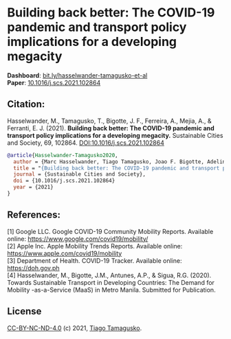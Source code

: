 # Building back better: The COVID-19 pandemic and transport policy implications for a developing megacity

**Dashboard**: [bit.ly/hasselwander-tamagusko-et-al](https://bit.ly/hasselwander-tamagusko-et-al)  
 **Paper**: [10.1016/j.scs.2021.102864](https://doi.org/10.1016/j.scs.2021.102864)

## Citation:
Hasselwander, M., Tamagusko, T., Bigotte, J. F., Ferreira, A., Mejia, A., & Ferranti, E. J. (2021). **Building back better: The COVID-19 pandemic and transport policy implications for a developing megacity.** Sustainable Cities and Society, 69, 102864. [DOI:10.1016/j.scs.2021.102864](https://doi.org/10.1016/j.scs.2021.102864)

```bibtex
@article{Hasselwander-Tamagusko2020,
  author = {Marc Hasselwander, Tiago Tamagusko, Joao F. Bigotte, Adelino Ferreira, Alvin Mejia, Emma J.S. Ferranti},
  title = "{Building back better: The COVID-19 pandemic and transport policy implications for a developing megacity}",
  journal = {Sustainable Cities and Society},
  doi = {10.1016/j.scs.2021.102864}
  year = {2021}
}
```
## References:
[1] Google LLC. Google COVID-19 Community Mobility Reports. Available online: https://www.google.com/covid19/mobility/  
[2] Apple Inc. Apple Mobility Trends Reports. Available online: https://www.apple.com/covid19/mobility  
[3] Department of Health. COVID-19 Tracker. Available online: https://doh.gov.ph  
[4] Hasselwander, M., Bigotte, J.M., Antunes, A.P., & Sigua, R.G. (2020). Towards Sustainable Transport in Developing Countries: The Demand for Mobility -as-a-Service (MaaS) in Metro Manila. Submitted for Publication.

## License

[CC-BY-NC-ND-4.0](LICENSE) (c) 2021, [Tiago Tamagusko](https://tamagusko.github.io/).
